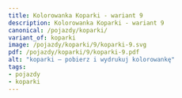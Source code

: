 ```yaml
---
title: Kolorowanka Koparki - wariant 9
description: Kolorowanka Koparki - wariant 9
canonical: /pojazdy/koparki/
variant_of: koparki
image: /pojazdy/koparki/9/koparki-9.svg
pdf: /pojazdy/koparki/9/koparki-9.pdf
alt: "koparki – pobierz i wydrukuj kolorowankę"
tags:
- pojazdy
- koparki
---
```

